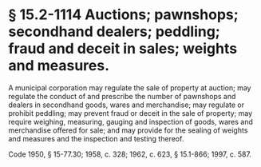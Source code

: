# § 15.2-1114 Auctions; pawnshops; secondhand dealers; peddling; fraud and deceit in sales; weights and measures.

<p>A municipal corporation may regulate the sale of property at auction; may regulate the conduct of and prescribe the number of pawnshops and dealers in secondhand goods, wares and merchandise; may regulate or prohibit peddling; may prevent fraud or deceit in the sale of property; may require weighing, measuring, gauging and inspection of goods, wares and merchandise offered for sale; and may provide for the sealing of weights and measures and the inspection and testing thereof.</p><p>Code 1950, § 15-77.30; 1958, c. 328; 1962, c. 623, § 15.1-866; 1997, c. 587.</p>
